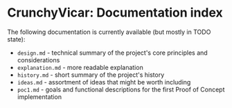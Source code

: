 # CrunchyVicar: Documentation index

The following documentation is currently available (but mostly in TODO state):

- `design.md` - technical summary of the project's core principles and considerations
- `explanation.md` - more readable explanation
- `history.md` - short summary of the project's history
- `ideas.md` - assortment of ideas that might be worth including
- `poc1.md` - goals and functional descriptions for the first Proof of Concept implementation
